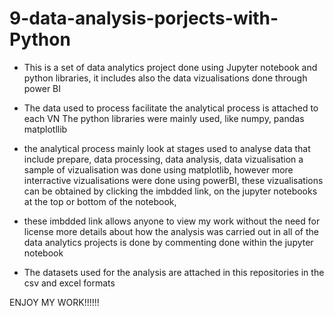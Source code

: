 # 9-data-analysis-porjects-with-Python
* This is a set of data analytics project done using Jupyter notebook and python libraries, it includes also the data vizualisations done through power BI

* The data used to process facilitate the analytical process is attached to each VN The python libraries were mainly used, like numpy, pandas matplotllib
* the analytical process mainly look at stages used to analyse data that include prepare, data processing, data analysis, data vizualisation a sample of vizualisation was done using matplotlib, however more interractive vizualisations were done using powerBI, these vizualisations can be obtained by clicking the imbdded link, on the jupyter notebooks at the top or bottom of the notebook, 
* these imbdded link allows anyone to view my work without the need for license more details about how the analysis was carried out in all of the data analytics projects is done by commenting done within the jupyter notebook
* The datasets used for the analysis are attached in this repositories in the csv and excel formats 

ENJOY MY WORK!!!!!!
